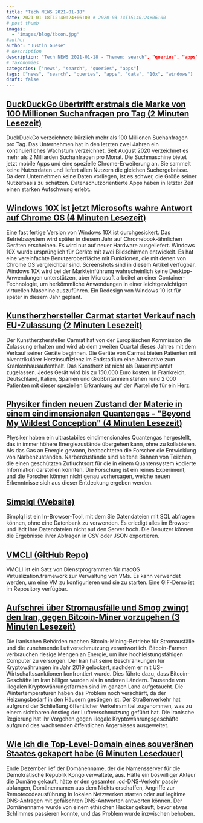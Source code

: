 ```yaml
---
title: "Tech NEWS 2021-01-18"
date: 2021-01-18T12:40:24+06:00 # 2020-03-14T15:40:24+06:00
# post thumb
images:
  - "images/blog/tbcon.jpg"
#author
author: "Justin Guese"
# description
description: "Tech NEWS 2021-01-18 - Themen: search", "queries", "apps"
# Taxonomies
categories: ["news", "search", "queries", "apps"]
tags: ["news", "search", "queries", "apps", "data", "10x", "windows"]
draft: false
---
```


## [DuckDuckGo übertrifft erstmals die Marke von 100 Millionen Suchanfragen pro Tag (2 Minuten Lesezeit)](https://www.zdnet.com/article/duckduckgo-surpasses-100-million-daily-search-queries-for-the-first-time//1/01000177153211e1-7a54fa6e-dc4b-4f27-a7dc-4bcc158ba8b3-000000/77YOop3eC3GGPOxgDG5qpaXkGJu41xjITrlknuIQq7w=176)

 DuckDuckGo verzeichnete kürzlich mehr als 100 Millionen Suchanfragen pro Tag. Das Unternehmen hat in den letzten zwei Jahren ein kontinuierliches Wachstum verzeichnet. Seit August 2020 verzeichnet es mehr als 2 Milliarden Suchanfragen pro Monat. Die Suchmaschine bietet jetzt mobile Apps und eine spezielle Chrome-Erweiterung an. Sie sammelt keine Nutzerdaten und liefert allen Nutzern die gleichen Suchergebnisse. Da dem Unternehmen keine Daten vorliegen, ist es schwer, die Größe seiner Nutzerbasis zu schätzen. Datenschutzorientierte Apps haben in letzter Zeit einen starken Aufschwung erlebt.

## [Windows 10X ist jetzt Microsofts wahre Antwort auf Chrome OS (4 Minuten Lesezeit)](https://www.theverge.com/2021/1/14/22230554/microsoft-windows-10x-leak-chrome-os-chromebooks-hands-on/1/01000177153211e1-7a54fa6e-dc4b-4f27-a7dc-4bcc158ba8b3-000000/EkmplPWz0Yfy1k1g2EHHLiSIfFMbI5vaM1b8uG8mE6s=176)

 Eine fast fertige Version von Windows 10X ist durchgesickert. Das Betriebssystem wird später in diesem Jahr auf Chromebook-ähnlichen Geräten erscheinen. Es wird nur auf neuer Hardware ausgeliefert. Windows 10X wurde ursprünglich für Geräte mit zwei Bildschirmen entwickelt. Es hat eine vereinfachte Benutzeroberfläche mit Funktionen, die mit denen von Chrome OS vergleichbar sind. Screenshots sind in diesem Artikel verfügbar. Windows 10X wird bei der Markteinführung wahrscheinlich keine Desktop-Anwendungen unterstützen, aber Microsoft arbeitet an einer Container-Technologie, um herkömmliche Anwendungen in einer leichtgewichtigen virtuellen Maschine auszuführen. Ein Redesign von Windows 10 ist für später in diesem Jahr geplant.

## [Kunstherzhersteller Carmat startet Verkauf nach EU-Zulassung (2 Minuten Lesezeit)](https://www.reuters.com/article/uk-carmat-outlook/french-artificial-heart-maker-carmat-sees-commercial-sales-in-q2-shares-surge-idUKKBN29B0MG?edition-redirect=uk/1/01000177153211e1-7a54fa6e-dc4b-4f27-a7dc-4bcc158ba8b3-000000/EPf5eP1ohaXvbzxEUMvI1pY26MixIwErKP5rcLGEjIA=176)

 Der Kunstherzhersteller Carmat hat von der Europäischen Kommission die Zulassung erhalten und wird ab dem zweiten Quartal dieses Jahres mit dem Verkauf seiner Geräte beginnen. Die Geräte von Carmat bieten Patienten mit biventrikulärer Herzinsuffizienz im Endstadium eine Alternative zum Krankenhausaufenthalt. Das Kunstherz ist nicht als Dauerimplantat zugelassen. Jedes Gerät wird bis zu 150.000 Euro kosten. In Frankreich, Deutschland, Italien, Spanien und Großbritannien stehen rund 2 000 Patienten mit dieser speziellen Erkrankung auf der Warteliste für ein Herz.

## [Physiker finden neuen Zustand der Materie in einem eindimensionalen Quantengas - "Beyond My Wildest Conception" (4 Minuten Lesezeit)](https://scitechdaily.com/physicists-find-new-state-of-matter-in-a-one-dimensional-quantum-gas-beyond-my-wildest-conception//1/01000177153211e1-7a54fa6e-dc4b-4f27-a7dc-4bcc158ba8b3-000000/sR-q3UZLCOVf7Q4gbJ5S6SXMssKm3Eob1ikMql4VXpM=176)

 Physiker haben ein ultrastabiles eindimensionales Quantengas hergestellt, das in immer höhere Energiezustände übergehen kann, ohne zu kollabieren. Als das Gas an Energie gewann, beobachteten die Forscher die Entwicklung von Narbenzuständen. Narbenzustände sind seltene Bahnen von Teilchen, die einen geschützten Zufluchtsort für die in einem Quantensystem kodierte Information darstellen könnten. Die Forschung ist ein reines Experiment, und die Forscher können nicht genau vorhersagen, welche neuen Erkenntnisse sich aus dieser Entdeckung ergeben werden.

## [Simplql (Website)](https://simplql.com//1/01000177153211e1-7a54fa6e-dc4b-4f27-a7dc-4bcc158ba8b3-000000/OCYLVogxkB2e2aMqr7YrrcsB9ncTOsiKJtoTveXz-cU=176)

 Simplql ist ein In-Browser-Tool, mit dem Sie Datendateien mit SQL abfragen können, ohne eine Datenbank zu verwenden. Es erledigt alles im Browser und lädt Ihre Datendateien nicht auf den Server hoch. Die Benutzer können die Ergebnisse ihrer Abfragen in CSV oder JSON exportieren.

## [VMCLI (GitHub Repo)](https://github.com/gyf304/vmcli/1/01000177153211e1-7a54fa6e-dc4b-4f27-a7dc-4bcc158ba8b3-000000/vAZrHCRMKss9ogyCUxpbrpVjxKDHPvMy6PosYdOopQs=176)

 VMCLI ist ein Satz von Dienstprogrammen für macOS Virtualization.framework zur Verwaltung von VMs. Es kann verwendet werden, um eine VM zu konfigurieren und sie zu starten. Eine GIF-Demo ist im Repository verfügbar.

## [Aufschrei über Stromausfälle und Smog zwingt den Iran, gegen Bitcoin-Miner vorzugehen (3 Minuten Lesezeit)](https://www.rferl.org/a/iran-smog-bitcoin-mining/31049437.html/1/01000177153211e1-7a54fa6e-dc4b-4f27-a7dc-4bcc158ba8b3-000000/ZTgzChr756ejvDNKTzvAlrzgtjq7feNFDkKlnjchaQc=176)

 Die iranischen Behörden machen Bitcoin-Mining-Betriebe für Stromausfälle und die zunehmende Luftverschmutzung verantwortlich. Bitcoin-Farmen verbrauchen riesige Mengen an Energie, um ihre hochleistungsfähigen Computer zu versorgen. Der Iran hat seine Beschränkungen für Kryptowährungen im Jahr 2019 gelockert, nachdem er mit US-Wirtschaftssanktionen konfrontiert wurde. Dies führte dazu, dass Bitcoin-Geschäfte im Iran billiger wurden als in anderen Ländern. Tausende von illegalen Kryptowährungsfarmen sind im ganzen Land aufgetaucht. Die Wintertemperaturen haben das Problem noch verschärft, da der Heizungsbedarf in den Häusern gestiegen ist. Der Straßenverkehr hat aufgrund der Schließung öffentlicher Verkehrsmittel zugenommen, was zu einem sichtbaren Anstieg der Luftverschmutzung geführt hat. Die iranische Regierung hat ihr Vorgehen gegen illegale Kryptowährungsgeschäfte aufgrund des wachsenden öffentlichen Ärgernisses ausgeweitet.

## [Wie ich die Top-Level-Domain eines souveränen Staates gekapert habe (6 Minuten Lesedauer)](https://labs.detectify.com/2021/01/15/how-i-hijacked-the-top-level-domain-of-a-sovereign-state//1/01000177153211e1-7a54fa6e-dc4b-4f27-a7dc-4bcc158ba8b3-000000/LiRt-8lY1HXLfrlPiFKEYvCn78rM3pu0pfVS8b65HHI=176)

 Ende Dezember lief der Domänenname, der die Namensserver für die Demokratische Republik Kongo verwaltete, aus. Hätte ein böswilliger Akteur die Domäne gekauft, hätte er den gesamten .cd-DNS-Verkehr passiv abfangen, Domänennamen aus dem Nichts erschaffen, Angriffe zur Remotecodeausführung in lokalen Netzwerken starten oder auf legitime DNS-Anfragen mit gefälschten DNS-Antworten antworten können. Der Domänenname wurde von einem ethischen Hacker gekauft, bevor etwas Schlimmes passieren konnte, und das Problem wurde inzwischen behoben.

